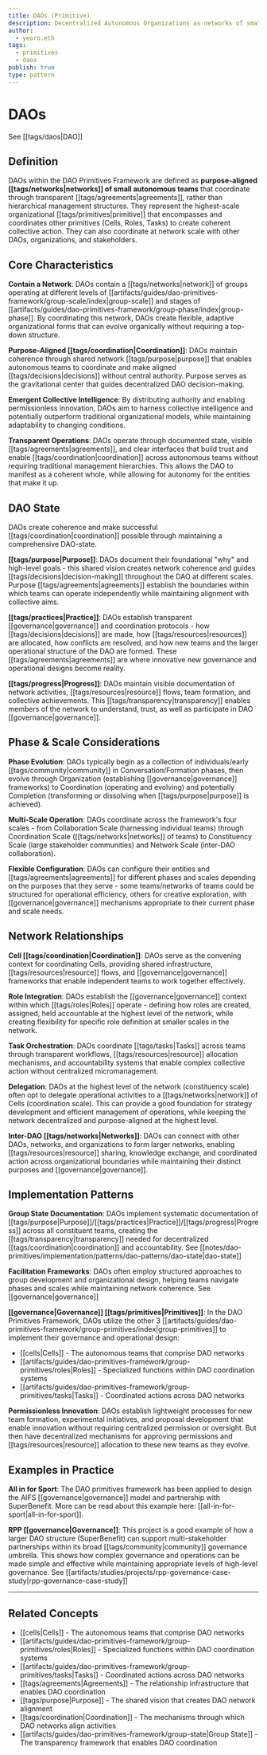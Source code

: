 ```yaml
---
title: DAOs (Primitive)
description: Decentralized Autonomous Organizations as networks of small autonomous teams
author:
  - yeoro.eth
tags:
  - primitives
  - daos
publish: true
type: pattern
---
```


# DAOs

See [[tags/daos|DAO]]

## Definition

DAOs within the DAO Primitives Framework are defined as **purpose-aligned [[tags/networks|networks]] of small autonomous teams** that coordinate through transparent [[tags/agreements|agreements]], rather than hierarchical management structures. They represent the highest-scale organizational [[tags/primitives|primitive]] that encompasses and coordinates other primitives (Cells, Roles, Tasks) to create coherent collective action. They can also coordinate at network scale with other DAOs, organizations, and stakeholders.

## Core Characteristics

**Contain a Network**: DAOs contain a [[tags/networks|network]] of groups operating at different levels of [[artifacts/guides/dao-primitives-framework/group-scale/index|group-scale]] and stages of [[artifacts/guides/dao-primitives-framework/group-phase/index|group-phase]]. By coordinating this network, DAOs create flexible, adaptive organizational forms that can evolve organically without requiring a top-down structure.

**Purpose-Aligned [[tags/coordination|Coordination]]**: DAOs maintain coherence through shared network [[tags/purpose|purpose]] that enables autonomous teams to coordinate and make aligned [[tags/decisions|decisions]] without central authority. Purpose serves as the gravitational center that guides decentralized DAO decision-making.

**Emergent Collective Intelligence**: By distributing authority and enabling permissionless innovation, DAOs aim to harness collective intelligence and potentially outperform traditional organizational models, while maintaining adaptability to changing conditions.

**Transparent Operations**: DAOs operate through documented state, visible [[tags/agreements|agreements]], and clear interfaces that build trust and enable [[tags/coordination|coordination]] across autonomous teams without requiring traditional management hierarchies. This allows the DAO to manifest as a coherent whole, while allowing for autonomy for the entities that make it up.

## DAO State

DAOs create coherence and make successful [[tags/coordination|coordination]] possible through maintaining a comprehensive DAO-state.

**[[tags/purpose|Purpose]]**: DAOs document their foundational "why" and high-level goals - this shared vision creates network coherence and guides [[tags/decisions|decision-making]] throughout the DAO at different scales. Purpose [[tags/agreements|agreements]] establish the boundaries within which teams can operate independently while maintaining alignment with collective aims.

**[[tags/practices|Practice]]**: DAOs establish transparent [[governance|governance]] and coordination protocols - how [[tags/decisions|decisions]] are made, how [[tags/resources|resources]] are allocated, how conflicts are resolved, and how new teams and the larger operational structure of the DAO are formed. These [[tags/agreements|agreements]] are where innovative new governance and operational designs become reality.

**[[tags/progress|Progress]]**: DAOs maintain visible documentation of network activities, [[tags/resources|resource]] flows, team formation, and collective achievements. This [[tags/transparency|transparency]] enables members of the network to understand, trust, as well as participate in DAO [[governance|governance]].

## Phase & Scale Considerations

**Phase Evolution**: DAOs typically begin as a collection of individuals/early [[tags/community|community]] in Conversation/Formation phases, then evolve through Organization (establishing [[governance|governance]] frameworks) to Coordination (operating and evolving) and potentially Completion (transforming or dissolving when [[tags/purpose|purpose]] is achieved).

**Multi-Scale Operation**: DAOs coordinate across the framework's four scales - from Collaboration Scale (harnessing individual teams) through Coordination Scale ([[tags/networks|networks]] of teams) to Constituency Scale (large stakeholder communities) and Network Scale (inter-DAO collaboration).

**Flexible Configuration**: DAOs can configure their entities and [[tags/agreements|agreements]] for different phases and scales depending on the purposes that they serve - some teams/networks of teams could be structured for operational efficiency, others for creative exploration, with [[governance|governance]] mechanisms appropriate to their current phase and scale needs.

## Network Relationships

**Cell [[tags/coordination|Coordination]]**: DAOs serve as the convening context for coordinating Cells, providing shared infrastructure, [[tags/resources|resource]] flows, and [[governance|governance]] frameworks that enable independent teams to work together effectively.

**Role Integration**: DAOs establish the [[governance|governance]] context within which [[tags/roles|Roles]] operate - defining how roles are created, assigned, held accountable at the highest level of the network, while creating flexibility for specific role definition at smaller scales in the network.

**Task Orchestration**: DAOs coordinate [[tags/tasks|Tasks]] across teams through transparent workflows, [[tags/resources|resource]] allocation mechanisms, and accountability systems that enable complex collective action without centralized micromanagement.

**Delegation**: DAOs at the highest level of the network (constituency scale) often opt to delegate operational activities to a [[tags/networks|network]] of Cells (coordination scale). This can provide a good foundation for strategy development and efficient management of operations, while keeping the network decentralized and purpose-aligned at the highest level.

**Inter-DAO [[tags/networks|Networks]]**: DAOs can connect with other DAOs, networks, and organizations to form larger networks, enabling [[tags/resources|resource]] sharing, knowledge exchange, and coordinated action across organizational boundaries while maintaining their distinct purposes and [[governance|governance]].

## Implementation Patterns

**Group State Documentation**: DAOs implement systematic documentation of [[tags/purpose|Purpose]]/[[tags/practices|Practice]]/[[tags/progress|Progress]] across all constituent teams, creating the [[tags/transparency|transparency]] needed for decentralized [[tags/coordination|coordination]] and accountability. See [[notes/dao-primitives/implementation/patterns/dao-patterns/dao-state|dao-state]]

**Facilitation Frameworks**: DAOs often employ structured approaches to group development and organizational design, helping teams navigate phases and scales while maintaining network coherence. See [[governance|governance]]

**[[governance|Governance]] [[tags/primitives|Primitives]]**: In the DAO Primitives Framework, DAOs utilize the other 3 [[artifacts/guides/dao-primitives-framework/group-primitives/index|group-primitives]] to implement their governance and operational design:

- [[cells|Cells]] - The autonomous teams that comprise DAO networks
- [[artifacts/guides/dao-primitives-framework/group-primitives/roles|Roles]] - Specialized functions within DAO coordination systems
- [[artifacts/guides/dao-primitives-framework/group-primitives/tasks|Tasks]] - Coordinated actions across DAO networks

**Permissionless Innovation**: DAOs establish lightweight processes for new team formation, experimental initiatives, and proposal development that enable innovation without requiring centralized permission or oversight. But then have decentralized mechanisms for approving permissions and [[tags/resources|resource]] allocation to these new teams as they evolve.

## Examples in Practice

**All in for Sport**: The DAO primitives framework has been applied to design the AIFS [[governance|governance]] model and partnership with SuperBenefit. More can be read about this example here: [[all-in-for-sport|all-in-for-sport]].

**RPP [[governance|Governance]]**: This project is a good example of how a larger DAO structure (SuperBenefit) can support multi-stakeholder partnerships within its broad [[tags/community|community]] governance umbrella. This shows how complex governance and operations can be made simple and effective while maintaining appropriate levels of high-level governance. See [[artifacts/studies/projects/rpp-governance-case-study|rpp-governance-case-study]]

---

## Related Concepts

- [[cells|Cells]] - The autonomous teams that comprise DAO networks
- [[artifacts/guides/dao-primitives-framework/group-primitives/roles|Roles]] - Specialized functions within DAO coordination systems
- [[artifacts/guides/dao-primitives-framework/group-primitives/tasks|Tasks]] - Coordinated actions across DAO networks
- [[tags/agreements|Agreements]] - The relationship infrastructure that enables DAO coordination
- [[tags/purpose|Purpose]] - The shared vision that creates DAO network alignment
- [[tags/coordination|Coordination]] - The mechanisms through which DAO networks align activities
- [[artifacts/guides/dao-primitives-framework/group-state|Group State]] - The transparency framework that enables DAO coordination








